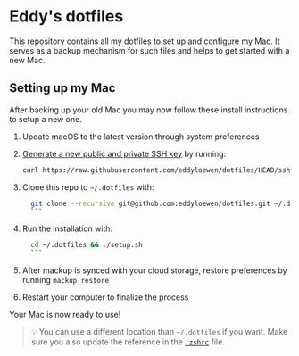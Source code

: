 # Eddy's dotfiles
This repository contains all my dotfiles to set up and configure my Mac.
It serves as a backup mechanism for such files and helps to get started with a new Mac.

## Setting up my Mac

After backing up your old Mac you may now follow these install instructions to setup a new one.

1. Update macOS to the latest version through system preferences
2. [Generate a new public and private SSH key](https://docs.github.com/en/github/authenticating-to-github/generating-a-new-ssh-key-and-adding-it-to-the-ssh-agent) by running:

	 ```zsh
	 curl https://raw.githubusercontent.com/eddyloewen/dotfiles/HEAD/ssh.sh | sh -s "<your-email-address>"
	 ```

3. Clone this repo to `~/.dotfiles` with:

	  ```zsh
		git clone --recursive git@github.com:eddyloewen/dotfiles.git ~/.dotfiles
		```

4. Run the installation with:

	  ```zsh
		cd ~/.dotfiles && ./setup.sh
		```

5. After mackup is synced with your cloud storage, restore preferences by running `mackup restore`
6. Restart your computer to finalize the process

Your Mac is now ready to use!

> 💡 You can use a different location than `~/.dotfiles` if you want. Make sure you also update the reference in the [`.zshrc`](./.zshrc#L2) file.
